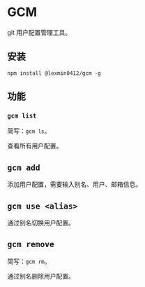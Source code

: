 # GCM

git 用户配置管理工具。

## 安装

```shell
npm install @lexmin0412/gcm -g
```

## 功能

### `gcm list`

简写：`gcm ls`。

查看所有用户配置。

## `gcm add`

添加用户配置，需要输入别名、用户、邮箱信息。

## `gcm use <alias>`

通过别名切换用户配置。

## `gcm remove`

简写：`gcm rm`。

通过别名删除用户配置。

